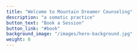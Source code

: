 ```yaml
---
title: "Welcome to Mountain Dreamer Counseling"
description: "a somatic practice"
button_text: "Book a Session"
button_link: "#book"
background_image: "/images/hero-background.jpg"
weight: 0
---
```

